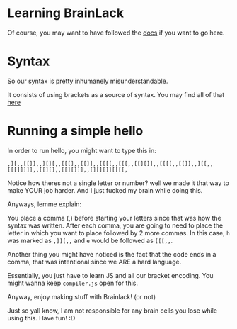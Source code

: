 # Learning BrainLack
Of course, you may want to have followed the [docs](https://brainlack.github.io/) if you want to go here.

# Syntax
So our syntax is pretty inhumanely misunderstandable.

It consists of using brackets as a source of syntax. You may find all of that [here](https://github.com/brainlack/brainlack/blob/main/compiler.js)

# Running a simple hello
In order to run hello, you might want to type this in:
```
,][,,[[]],,][][,,[[[],,[[]],,[[[[,,[[[,,[[][]],,[[[[,,[[]],,][[,,[[[]]]]],,[[][],,[[][]]],,[][][]][[[[,
```
Notice how theres not a single letter or number? well we made it that way to make YOUR job harder. And I just fucked my brain while doing this.

Anyways, lemme explain:

You place a comma (,) before starting your letters since that was how the syntax was written. After each comma, you are going to need to place the letter in which you want to place followed by 2 more commas. In this case, `h` was marked as `,]][,,` and `e` would be followed as `[[[,,`.

Another thing you might have noticed is the fact that the code ends in a comma, that was intentional since we ARE a hard language.

Essentially, you just have to learn JS and all our bracket encoding. You might wanna keep `compiler.js` open for this.

Anyway, enjoy making stuff with Brainlack! (or not)

Just so yall know, I am not responsible for any brain cells you lose while using this. Have fun! :D
